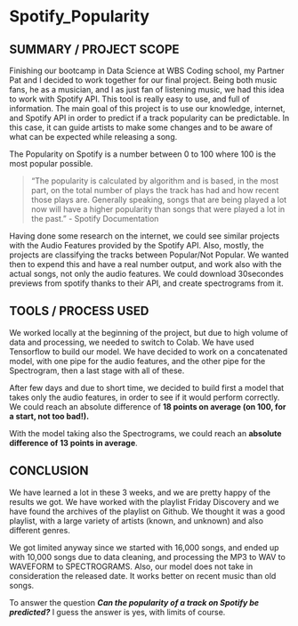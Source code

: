 # Spotify_Popularity

## SUMMARY / PROJECT SCOPE

Finishing our bootcamp in Data Science at WBS Coding school, my Partner Pat and I decided to work together for our final project. Being both music fans, he as a musician, and I as just fan of listening music, we had this idea to work with Spotify API. 
This tool is really easy to use, and full of information. 
The main goal of this project is to use our knowledge, internet, and Spotify API in order to predict if a track popularity can be predictable. In this case, it can guide artists to make some changes and to be aware of what can be expected while releasing a song. 

The Popularity on Spotify is a number between 0 to 100 where 100 is the most popular possible. 

> “The popularity is calculated by algorithm and is based, in the most part, on the total number of plays the track has had and how recent those plays are.
Generally speaking, songs that are being played a lot now will have a higher popularity than songs that were played a lot in the past.” - Spotify Documentation

Having done some research on the internet, we could see similar projects with the Audio Features provided by the Spotify API. Also, mostly, the projects are classifying the tracks between Popular/Not Popular. We wanted then to expend this and have a real number output, and work also with the actual songs, not only the audio features. We could download 30secondes previews from spotify thanks to their API, and create spectrograms from it. 


## TOOLS / PROCESS USED

We worked locally at the beginning of the project, but due to high volume of data and processing, we needed to switch to Colab. We have used Tensorflow to build our model. 
We have decided to work on a concatenated model, with one pipe for the audio features, and the other pipe for the Spectrogram, then a last stage with all of these. 

After few days and due to short time, we decided to build first a model that takes only the audio features, in order to see if it would perform correctly. We could reach an absolute difference of **18 points on average (on 100, for a start, not too bad!).**

With the model taking also the Spectrograms, we could reach an **absolute difference of 13 points in average**.

## CONCLUSION

We have learned a lot in these 3 weeks, and we are pretty happy of the results we got. We have worked with the playlist Friday Discovery and we have found the archives of the playlist on Github. We thought it was a good playlist, with a large variety of artists (known, and unknown) and also different genres. 

We got limited anyway since we started with 16,000 songs, and ended up with 10,000 songs due to data cleaning, and processing the MP3 to WAV to WAVEFORM to SPECTROGRAMS. Also, our model does not take in consideration the released date. It works better on recent music than old songs. 

To answer the question ***Can the popularity of a track on Spotify be predicted?*** I guess the answer is yes, with limits of course. 

